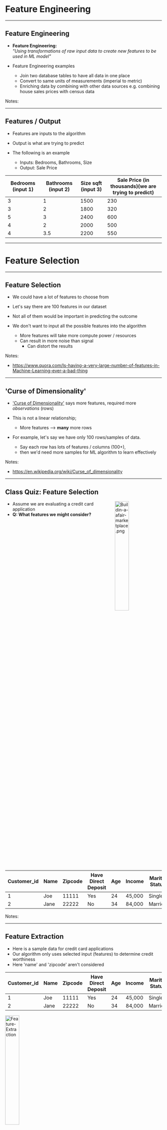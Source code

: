 # Feature Engineering
---

## Feature Engineering

 * **Feature Engineering:**   
    _"Using transformations of raw input data to create new features to be used in ML model"_

 * Feature Engineering examples
    - Join two database tables to have all data in one place
    - Convert to same units of measurements  (imperial to metric)
    - Enriching data by combining with other data sources e.g. combining house sales prices with census data


Notes:

---

## Features / Output

 * Features are inputs to the algorithm

 * Output is what are trying to predict

 * The following is an example
    - Inputs: Bedrooms, Bathrooms, Size
    - Output: Sale Price

| Bedrooms (input 1) | Bathrooms (input 2) | Size sqft (input 3) | Sale Price (in thousands)(we are trying to predict) |
|--------------------|---------------------|----------------|------------------------------------------------------|
| 3                  | 1                   | 1500           | 230                                                  |
| 3                  | 2                   | 1800           | 320                                                  |
| 5                  | 3                   | 2400           | 600                                                  |
| 4                  | 2                   | 2000           | 500                                                  |
| 4                  | 3.5                 | 2200           | 550                                                  |

<!-- {"left" : 0.25, "top" : 4.01, "height" : 3.19, "width" : 9.75, "columnwidth" : [1.83, 1.94, 1.74, 4.25]} -->


---

# Feature Selection

---

## Feature Selection

- We could have a lot of features to choose from

- Let's say there are 100 features in our dataset

- Not all of them would be important in predicting the outcome

- We don't want to input all the possible features into the algorithm
    - More features will take more compute power / resources
    - Can result in more noise than signal
        - Can distort the results

Notes:
- https://www.quora.com/Is-having-a-very-large-number-of-features-in-Machine-Learning-ever-a-bad-thing

---

## 'Curse of Dimensionality'

- ['Curse of Dimensionality'](https://en.wikipedia.org/wiki/Curse_of_dimensionality) says more features, required more _observations_ (rows)
    
- This is not a linear relationship;
    - More features --> **many** more rows
    
- For example, let's say we have only 100 rows/samples of data.
  - Say each row has lots of features / columns (100+), 
  - then we'd need more samples for ML algorithm to learn effectively


Notes:
- https://en.wikipedia.org/wiki/Curse_of_dimensionality

---

## Class Quiz: Feature Selection

<img src="../../assets/images/icons/quiz-icon.png" alt="Buildin-a-afair-marketplace.png" style="width:30%;float:right;"/><!-- {"left" : 6.24, "top" : 1.14, "height" : 2.59, "width" : 3.89} -->

  * Assume we are evaluating a credit card application
  * **Q: What features we might consider?**

<br clear="all"/>

| Customer_id | Name | Zipcode | Have Direct Deposit | Age | Income | Marital Status | Owns a Home |
|-------------|------|---------|---------------------|-----|--------|----------------|-------------|
| 1           | Joe  | 11111   | Yes                 | 24  | 45,000 | Single         | No          |
| 2           | Jane | 22222   | No                  | 34  | 84,000 | Married        | Yes         |
<!-- {"left" : 0.13, "top" : 4.72, "height" : 2.58, "width" : 10, "columnwidth" : [1.25, 1.01, 1.32, 1.61, 1.15, 1.23, 1.21, 1.21]} -->


Notes:

---

## Feature Extraction

 * Here is a sample data for credit card applications
 * Our algorithm only uses selected input (features) to determine credit worthiness
 * Here 'name' and 'zipcode' aren't considered


  | Customer_id | Name | Zipcode | Have Direct Deposit | Age | Income | Marital Status | Owns a Home |
  |-------------|------|---------|---------------------|-----|--------|----------------|-------------|
  | 1           | Joe  | 11111   | Yes                 | 24  | 45,000 | Single         | No          |
  | 2           | Jane | 22222   | No                  | 34  | 84,000 | Married        | Yes         |
<!-- {"left" : 0.26, "top" : 3.21, "height" : 2.39, "width" : 9.74, "columnwidth" : [1.32, 0.94, 1.29, 1.5, 0.75, 1.08, 1.29, 1.57]} -->


<img src="../../assets/images/machine-learning/Feature-Extraction.png" alt="Feature-Extraction" style="width:30%;"/> <!-- {"left" : 3.23, "top" : 5.89, "height" : 0.87, "width" : 3.79} -->


|             |      |         | Age | Income | Marital Status | Owns a Home |
|-------------|------|---------|-----|--------|----------------|-------------|
|             |      |         | 24  | 45,000 | Single         | No          |
|             |      |         | 34  | 84,000 | Married        | Yes         |

<!-- {"left" : 1.02, "top" : 7.15, "height" : 1.51, "width" : 8.2, "columnwidth" : [0.5, 0.5, 0.5, 1.09, 1.82, 1.82, 1.82]} -->




Notes:

---

##  How do We Select Features? 

* __Using Domain Knowledge__
  - In the previous example how did we figure out the features to consider?  
  Probably 'common sense' :-)
  
*  In practice we use our **domain knowledge** to identify important features
 
* For example if you work in finance domain, you know what attributes are good signals
    - e.g How did Alan Greenspan predict labor market ?
    
* __Some algorithms can help__  
  Some ML algorithms can take in all features and provide _'feature importance'_

Notes:

---

## Categorical Variables

 * Some of the variables have string content
 * Example: Marital Status / Owns a Home
 * Feature vectors must be numeric.
 * We have to convert the variable to a numeric value.
 * Example:  
  `Owns A Home -> 0 = No, 1 = Yes`
 * Categorical Variables are essentially structured data, despite being strings.
 * Unstructured data would include things like: documents, emails, tweets

<img src="../../assets/images/machine-learning/Categorical-Variables.png" alt="Categorical-Variables" style="width:60%;"/> <!-- {"left" : 0.26, "top" : 5.52, "height" : 1.64, "width" : 9.74} -->





Notes:

---

## Encoding Categorical Variables

 * We have to convert our categorical variables into numbers
 * 3 Strategies:
    - Factorization / Indexing
    - One-Hot-Encoding/Dummy Variables
    - Quantization


Notes:

---

## Example of Factorization / Indexing

 * We can convert our string variables into factors / numbers
 * This means we assign a number to each unique value of the column
 * Added benefits
    - Numbers are more efficient to store
    - And compute!

<img src="../../assets/images/machine-learning/factorization-3.png" alt="factorization" style="max-width:70%"/><!-- {"left" : 1.02, "top" : 4.38, "height" : 3.11, "width" : 8.21} -->



Notes:

---

## Potential Problems With Factorization / Indexing

 * Some ML algorithms can start interpreting the numbers!
 * In the example below, an ML algorithm can think
    - 2 (Divorced)  >  1 (Single)  > 0 (Married)

 * This can lead to surprising outcomes
 * We can fix this by 'one-hot-encoding' method

<img src="../../assets/images/machine-learning/factorization-3.png" alt="Factorization" style="max-width:60%;"/><!-- {"left" : 1.02, "top" : 4.09, "height" : 3.11, "width" : 8.21} -->



Notes:

---

## Dummy Variables / One-Hot-Encoding

 * Dummy variables can help us treat the different values separately
    - Without trying to infer some relationship between values.
 * 'dummy variables' assigns  true / false to each.
    - Note, only one bit is on
    - This is called **ONE-HOT-Encoding**

<img src="../../assets/images/machine-learning/one-hot-encoding-1.png" alt="Dummy-Variables" style="max-width:90%;"/><!-- {"left" : 0.52, "top" : 4.55, "height" : 2.9, "width" : 9.21} -->


Notes:

---

## Quantization

 * Sometimes we do want the ML model to interpret categorical variables
    - Grades :  A > B > C > D
    - Domain specific meaning
 * For example, colors in physics has a numeric meaning:
    - Red: 480 THz frequency of light
    - Green: 600 THz
 * This might allow our models to make inferences
    - e.g., Orange is close to red on the spectrum, but more distant from violet.

<img src="../../assets/images/machine-learning/3rd-party/Quantization.png" alt="Quantization" style="width:50%;"/><!-- {"left" : 1.83, "top" : 5.97, "height" : 2.79, "width" : 6.59} -->




Notes:

Image credit : https://study.com/academy/lesson/the-nature-of-light-origin-spectrum-color-frequency.html


---

## Generating New Dimensions

 * Problem: Comparing house prices
 * Can we say Mountain View is most expensive city?
 * On first table, there is no data point for 'size of the house'
 * May be an 'apples-to-apples' comparison would be 'price per sq. foot'



| City           | House Price   |
|--------        |----------     |
| San Jose       | 800k          |
| Mountain View  | 1,200 k (1.2M)|
| San Francisco  | 1,000 k (1 M) |
| Gilroy         | 700 k         |

<!-- {"left" : 0.49, "top" : 4.95, "height" : 2.01, "width" : 3.6, "columnwidth" : [1.82, 1.78]} -->

<img src="../../assets/images/machine-learning/feature-envgineering-1.png" alt="feature-envgineering" style="max-width:30%;"/> <!-- {"left" : 4.33, "top" : 4.64, "height" : 2.64, "width" : 5.47} -->



Notes:

---

## Converting Word to Vectors

<img src="../../assets/images/machine-learning/word-to-vectors-1.png" alt="word-to-vectors" style="max-width:100%;"/> <!-- {"left" : 0.29, "top" : 1.85, "height" : 5.36, "width" : 9.66} -->




Notes:

---

# Scaling and Normalization

---

## Scaling
 * Usually data needs to be cleaned up and transformed before creating features
 * In the data below, we see **age** and **income** are in two different scales
    - age: ranges from 33 - 60
    - income ranges from 32,000  to 120,000
 * Some algorithms will yield better results if these different ranges can be scaled to a uniform range
    - Remove high magnitude data

<img src="../../assets/images/machine-learning/scaling-1.png" style="width:50%;"/><!-- {"left" : 1.5, "top" : 5.43, "height" : 3.09, "width" : 7.26} -->


---
## Scaling Approaches

<img src="../../assets/images/formulas-equations/scaling-z-score-1.png" style="width:25%;float:right;"/><!-- {"left" : 7.06, "top" : 1.26, "height" : 2.16, "width" : 2.89} -->


* Z-Scoring:
    - Subtract mean and divide standard deviation

<br clear="all" />

<img src="../../assets/images/formulas-equations/scaling-min-max-1.png" style="width:25%;float:right;"/><!-- {"left" : 5.54, "top" : 4.08, "height" : 1.48, "width" : 4.63} -->


* Min-Max Scaling
    - Scale between a range (0 to 1   or 1 to 100)



Notes:

---

## Scaling Example

<br/>

```python
import pandas as pd
data = pd.DataFrame ( { 'age' : [33,45,42,35,60],
                        'income' : [40000,80000,120000,32000,110000]
                    })
## z-score scaling
data_scaled_z =  (data - data.mean()) / data.std()
## min-max scaling
data_scaled_mm = (data - data.min()) / (data.max() - data.min())
```
<!-- {"left" : 0, "top" : 1.12, "height" : 2.03, "width" : 10.25} -->



- Here our original data (left) , z-scaling (middle) is on a uniform distribution;   and min-max scale (right) is between 0 to 1.0

<img src="../../assets/images/machine-learning/scaling-3.png" style="width:20%;"/> &nbsp; <!-- {"left" : 0.38, "top" : 5.31, "height" : 3.46, "width" : 2.83} --> <img src="../../assets/images/machine-learning/scaling-3-z.png" style="width:25%;"/> &nbsp; <!-- {"left" : 3.14, "top" : 5.25, "height" : 3.46, "width" : 3.42} --> <img src="../../assets/images/machine-learning/scaling-3-min-max.png" style="width:25%;"/><!-- {"left" : 6.49, "top" : 5.38, "height" : 3.46, "width" : 3.62} -->




---
## Scaling Example 2

```python
import pandas as pd

data = pd.DataFrame ( { 'age' : [33,45,42,35,60],
                        'income' : [40000,80000,120000,32000,110000],
                        'home_owner' : ['no', 'yes', 'no', 'yes', 'yes' ],
                        'marital_status' : ['single', 'married', 'divorced', 'single', 'married'],
                        'approved' : ['no', 'yes', 'yes', 'no', 'yes']
                    })
data

data['age_z'] = (data['age'] - data['age'].mean()) / data['age'].std()
data['income_z'] = (data['income'] - data['income'].mean()) / data['income'].std()
data
```
<!-- {"left" : 0, "top" : 1.28, "height" : 2.22, "width" : 10.25} -->


<img src="../../assets/images/machine-learning/scaling-1.png" style="width:35%;float:left;"/><!-- {"left" : 0.17, "top" : 4.82, "height" : 1.97, "width" : 4.64} --><img src="../../assets/images/machine-learning/scaling-2.png" style="width:50%;float:right;"/><!-- {"left" : 4.81, "top" : 4.92, "height" : 2.1, "width" : 5.3} -->



Notes:

---


## Lab: Exploratory Data Analysis (EDA)

 * **Overview:**
    - Analyze house sales data

 * **Approximate Time:**
    - 20 - 25 mins

 * **Instructions:**
    - **'exploration/explore-house-sales' lab for Python / R / Spark**



Notes:

---

## Bonus Lab: Feature Engineering

 * **Overview:**
    - Feature engineering exercises

 * **Approximate Time:**
    - 20 - 30 mins

 * **Instructions:**
    - **'feature-eng' lab for Python / R / Spark**


Notes:


